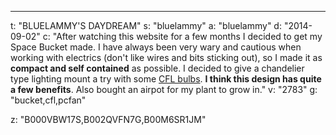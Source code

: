 ---
t: "BLUELAMMY'S DAYDREAM"
s: "bluelammy"
a: "bluelammy"
d: "2014-09-02"
c: "After watching this website for a few months I decided to get my Space Bucket made. I have always been very wary and cautious when working with electrics (don't like wires and bits sticking out), so I made it as <strong>compact and self contained</strong> as possible. I decided to give a chandelier type lighting mount a try with some <a href='http://www.amazon.com/s/?_encoding=UTF8&camp=1789&creative=390957&field-keywords=23w%20cfl&linkCode=ur2&rh=i%3Aaps%2Ck%3A23w%20cfl&tag=spacbuck-20&url=search-alias%3Daps&linkId=TOD5YZ7WINHSD7WK'>CFL bulbs</a>. <strong>I think this design has quite a few benefits</strong>. Also bought an airpot for my plant to grow in."
v: "2783"
g: "bucket,cfl,pcfan"

z: "B000VBW17S,B002QVFN7G,B00M6SR1JM"

